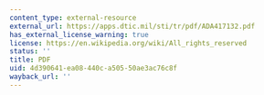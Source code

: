```yaml
---
content_type: external-resource
external_url: https://apps.dtic.mil/sti/tr/pdf/ADA417132.pdf
has_external_license_warning: true
license: https://en.wikipedia.org/wiki/All_rights_reserved
status: ''
title: PDF
uid: 4d390641-ea08-440c-a505-50ae3ac76c8f
wayback_url: ''
---
```

